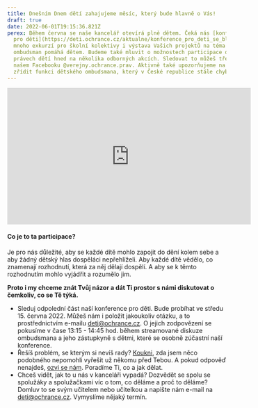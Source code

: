 ```yaml
---
title: Dnešním Dnem dětí zahajujeme měsíc, který bude hlavně o Vás!
draft: true
date: 2022-06-01T19:15:36.821Z
perex: Během června se naše kancelář otevírá plně dětem. Čeká nás [konference
  pro děti](https://deti.ochrance.cz/aktualne/konference_pro_deti_se_blizi/),
  mnoho exkurzí pro školní kolektivy i výstava Vašich projektů na téma Jak
  ombudsman pomáhá dětem. Budeme také mluvit o možnostech participace dětí a
  právech dětí hned na několika odborných akcích. Sledovat to můžeš třeba na
  našem Facebooku @verejny.ochrance.prav. Aktivně také upozorňujeme na potřebu
  zřídit funkci dětského ombudsmana, který v České republice stále chybí.
---
```

<iframe width="560" height="315" src="https://www.youtube.com/embed/oq3Tu4rzI54" title="YouTube video player" frameborder="0" allow="accelerometer; autoplay; clipboard-write; encrypted-media; gyroscope; picture-in-picture" allowfullscreen></iframe>



#### Co je to ta participace?

Je pro nás důležité, aby se každé dítě mohlo zapojit do dění kolem sebe a aby žádný dětský hlas dospěláci nepřehlíželi. Aby každé dítě vědělo, co znamenají rozhodnutí, která za něj dělají dospělí. A aby se k těmto rozhodnutím mohlo vyjádřit a rozumělo jim. 

**Proto i my chceme znát Tvůj názor a dát Ti prostor s námi diskutovat o čemkoliv, co se Tě týká.** 

* Sleduj odpolední část naší konference pro děti. Bude probíhat ve středu 15. června 2022. Můžeš nám i položit jakoukoliv otázku, a to prostřednictvím e-mailu deti@ochrance.cz. O jejich zodpovězení se pokusíme v čase 13:15 - 14:45 hod. během streamované diskuze ombudsmana a jeho zástupkyně s dětmi, které se osobně zúčastní naší konference. 
* Řešíš problém, se kterým si nevíš rady? [Koukni](https://deti.ochrance.cz/pripady/), zda jsem něco podobného nepomohli vyřešit už někomu před Tebou. A pokud odpověď nenajdeš, [ozvi se nám](https://deti.ochrance.cz/kdo/jak/). Poradíme Ti, co a jak dělat. 
* Chceš vidět, jak to u nás v kanceláři vypadá? Dozvědět se spolu se spolužáky a spolužačkami víc o tom, co děláme a proč to děláme? Domluv to se svým učitelem nebo učitelkou a napište nám e-mail na deti@ochrance.cz. Vymyslíme nějaký termín.